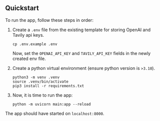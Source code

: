 ## Quickstart  
To run the app, follow these steps in order:  
  
1. Create a `.env` file from the existing template for storing OpenAI and Tavily api keys.  
   ```
   cp .env.example .env
   ```
   Now, set the `OPENAI_API_KEY` and `TAVILY_API_KEY` fields in the newly created env file.
   
3. Create a python virtual environment (ensure python version is `>3.10`).  
   ```
   python3 -m venv .venv
   source .venv/bin/activate
   pip3 install -r requirements.txt
   ```
   
4. Now, it is time to run the app:  
   ```
   python -m uvicorn main:app --reload
   ```
  
The app should have started on `localhost:8000`. 
